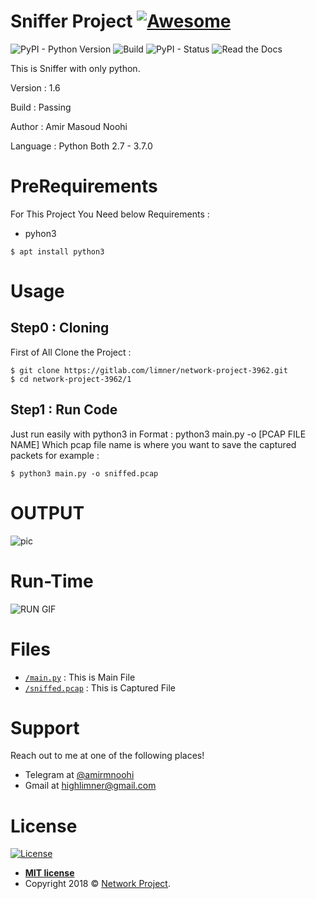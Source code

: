# **Sniffer Project** [![Awesome](https://cdn.rawgit.com/sindresorhus/awesome/d7305f38d29fed78fa85652e3a63e154dd8e8829/media/badge.svg)](https://gitlab.com/limner/network-project-3962)

![PyPI - Python Version](https://img.shields.io/pypi/pyversions/Django.svg)
![Build](https://img.shields.io/bitbucket/pipelines/atlassian/adf-builder-javascript/task/SECO-2168.svg)
![PyPI - Status](https://img.shields.io/pypi/status/Django.svg)
![Read the Docs](https://img.shields.io/readthedocs/pip.svg)

This is Sniffer with only python.

Version : 1.6

Build : Passing

Author : Amir Masoud Noohi

Language : Python Both 2.7 - 3.7.0




# **PreRequirements**

For This Project You Need below Requirements :
- pyhon3

```shell
$ apt install python3
```

# **Usage**
## Step0 : Cloning

First of All Clone the Project : 

```shell
$ git clone https://gitlab.com/limner/network-project-3962.git
$ cd network-project-3962/1
```

## Step1 : Run Code

Just run easily with python3 in Format : 
python3 main.py -o [PCAP FILE NAME]
Which pcap file name is where you want to save the captured packets
for example :
```shell
$ python3 main.py -o sniffed.pcap
```

# **OUTPUT**

![pic](http://uupload.ir/files/zg3v_capture.png)



# **Run-Time**
![RUN GIF](https://highhost.org/gif-video/1.gif)

# **Files**

- <a href="https://gitlab.com/limner/network-project-3962/blob/master/1/main.py" target="_blank">`/main.py`</a> : This is Main File
- <a href="https://gitlab.com/limner/network-project-3962/blob/master/1/sniffed.pcap" target="_blank">`/sniffed.pcap`</a> : This is Captured File

# **Support**

Reach out to me at one of the following places!

- Telegram at <a href="https://t.me/amirmnoohi" target="_blank">@amirmnoohi</a>
- Gmail at <a href="mailto:highlimner@gmail.com" target="_blank">highlimner@gmail.com</a>

# **License**

[![License](https://img.shields.io/:license-mit-blue.svg?style=flat-square)](http://badges.mit-license.org)

- **[MIT license](http://opensource.org/licenses/mit-license.php)**
- Copyright 2018 © <a href="https://gitlab.com/limner/network-project-3962" target="_blank">Network Project</a>.

